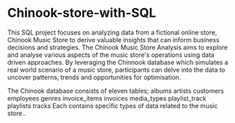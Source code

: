 # Chinook-store-with-SQL
This SQL project focuses on analyzing data from a fictional online store, Chinook Music Store to derive valuable insights that can inform business decisions and strategies.
The Chinook Music Store Analysis aims to explore and analyse various aspects of the music store's operations using data driven approaches. 
By leveraging the Chinnook database which simulates a real world scenario of a music store, participants can delve into the data to uncover patterns, trends and opportunities for optimisation.

The Chinook database consists of eleven tables;
   albums
   artists
   customers
   employees
   genres
   invoice_items
   invoices 
   media_types
   playlist_track
   playlists 
   tracks
Each contains specific types of data related to the music store..
